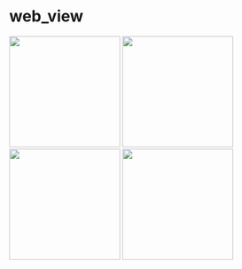 # web_view

<img src = "https://github.com/user-attachments/assets/ecb6ce61-2ff9-480f-8153-7a43f8f913f9" width = "200">

<img src = "https://github.com/user-attachments/assets/62e2721b-df3d-4f0b-9e33-a8009d72a4ed" width = "200">

<img src = "https://github.com/user-attachments/assets/31169b70-d8d4-4fca-8b89-dd0660dcbc6b" width = "200">

<img src = "https://github.com/user-attachments/assets/ff23d16c-752f-4002-8d8b-6d05ea5ecb7b" width = "200">


